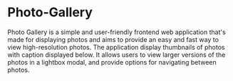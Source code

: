 # Photo-Gallery

Photo Gallery is a simple and user-friendly frontend web application that's made for displaying photos and aims to provide an easy and fast way to view high-resolution photos. The application display thumbnails of photos with caption displayed below. It allows users to view larger versions of the photos in a lightbox modal, and provide options for navigating between photos.
